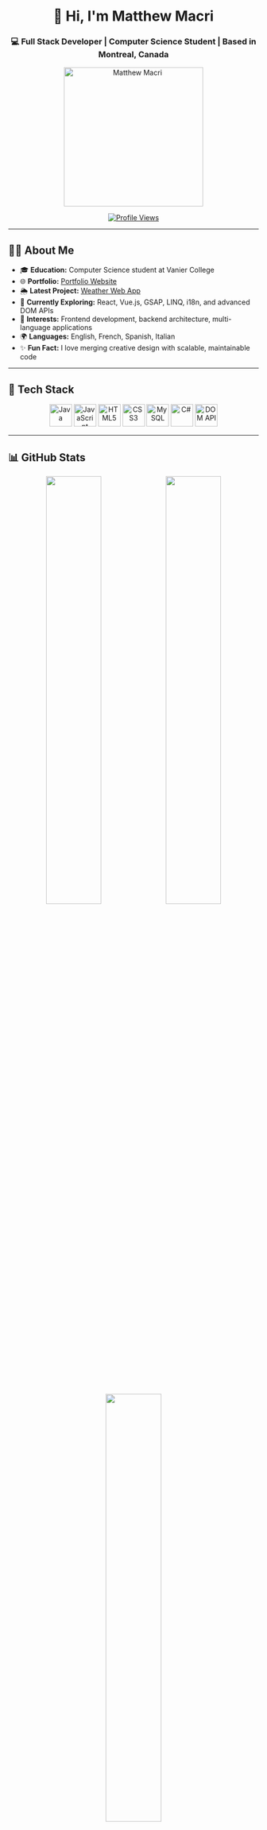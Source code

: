<h1 align="center">👋 Hi, I'm Matthew Macri</h1>
<h3 align="center">💻 Full Stack Developer | Computer Science Student | Based in Montreal, Canada</h3>

<p align="center">
  <img src="https://media3.giphy.com/media/US6odsnLHQxTlqTEeF/giphy.webp" alt="Matthew Macri" width="280" />
</p>

<p align="center">
  <a href="https://github.com/MatthewMacri">
    <img src="https://komarev.com/ghpvc/?username=matthewmacri&label=Profile%20views&color=0e75b6&style=flat-square" alt="Profile Views" />
  </a>
</p>

---

## 👨‍💻 About Me

- 🎓 **Education:** Computer Science student at Vanier College  
- 🌐 **Portfolio:** [Portfolio Website](https://github.com/MatthewMacri/Portfolio-Website-Project)  
- 🌦️ **Latest Project:** [Weather Web App](https://github.com/MatthewMacri/Internet-Programming-Project)  
- 🚀 **Currently Exploring:** React, Vue.js, GSAP, LINQ, i18n, and advanced DOM APIs  
- 💬 **Interests:** Frontend development, backend architecture, multi-language applications  
- 🌍 **Languages:** English, French, Spanish, Italian  
- ✨ **Fun Fact:** I love merging creative design with scalable, maintainable code

---

## 🧰 Tech Stack

<p align="center">
  <img src="https://cdn.jsdelivr.net/gh/devicons/devicon/icons/java/java-original.svg" title="Java" width="45"/>
  <img src="https://cdn.jsdelivr.net/gh/devicons/devicon/icons/javascript/javascript-original.svg" title="JavaScript" width="45"/>
  <img src="https://cdn.jsdelivr.net/gh/devicons/devicon/icons/html5/html5-original.svg" title="HTML5" width="45"/>
  <img src="https://cdn.jsdelivr.net/gh/devicons/devicon/icons/css3/css3-original.svg" title="CSS3" width="45"/>
  <img src="https://cdn.jsdelivr.net/gh/devicons/devicon/icons/mysql/mysql-original.svg" title="MySQL" width="45"/>
  <img src="https://cdn.jsdelivr.net/gh/devicons/devicon/icons/csharp/csharp-original.svg" title="C#" width="45"/>
  <img src="https://www.vectorlogo.zone/logos/w3c/w3c-icon.svg" title="DOM API" width="45"/>
</p>

---

## 📊 GitHub Stats

<p align="center">
  <img src="https://github-readme-stats.vercel.app/api?username=matthewmacri&show_icons=true&count_private=true&include_all_commits=true&theme=tokyonight&border_radius=15" width="47%" />
  <img src="https://streak-stats.demolab.com?user=matthewmacri&theme=tokyonight&border_radius=15&fire=DD2727" width="47%" />
</p>

<p align="center">
  <img src="https://github-readme-stats.vercel.app/api/top-langs/?username=matthewmacri&layout=donut&langs_count=6&theme=tokyonight&border_radius=15" width="47%" />
  <img src="https://github-readme-activity-graph.vercel.app/graph?username=matthewmacri&theme=github-compact&area=true&hide_border=true" width="100%"/>
</p>

---

## 🏆 GitHub Highlights

<p align="center">
  <a href="https://github.com/ryo-ma/github-profile-trophy">
    <img src="https://github-profile-trophy.vercel.app/?username=matthewmacri&theme=tokyonight&no-frame=true&margin-w=10" alt="GitHub Trophies"/>
  </a>
</p>

---

## 🚀 Featured Projects

- 🔗 [**Portfolio Website**](https://github.com/MatthewMacri/Portfolio-Website-Project)  
  A responsive, personal site built with HTML, CSS, and JavaScript

- 🌧️ [**Weather App**](https://github.com/MatthewMacri/Internet-Programming-Project)  
  Displays real-time weather using public APIs and dynamic UI features

---

## 🤝 Connect With Me

<p align="center">
  <a href="https://www.linkedin.com/in/m-macri/" target="_blank">
    <img src="https://img.shields.io/badge/LinkedIn-blue?style=for-the-badge&logo=linkedin&logoColor=white" alt="LinkedIn">
  </a>
  <a href="https://github.com/MatthewMacri" target="_blank">
    <img src="https://img.shields.io/badge/GitHub-181717?style=for-the-badge&logo=github&logoColor=white" alt="GitHub">
  </a>
</p>

---

## 🎯 Final Note

<p align="center"><i>"Striving to build scalable, user-focused software with clean code and creative vision."</i></p>
